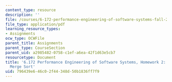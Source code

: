 ```yaml
---
content_type: resource
description: ''
file: /courses/6-172-performance-engineering-of-software-systems-fall-2018/796439e646c02f44348d50b1836ff7f9_MIT6_172F18hw2.pdf
file_type: application/pdf
learning_resource_types:
- Assignments
ocw_type: OCWFile
parent_title: Assignments
parent_type: CourseSection
parent_uid: a2985482-0758-c1ef-a6ea-42f1d63e5cb7
resourcetype: Document
title: '6.172 Performance Engineering of Software Systems, Homework 2: Profiling Serial
  Merge Sort'
uid: 796439e6-46c0-2f44-348d-50b1836ff7f9
---
```

